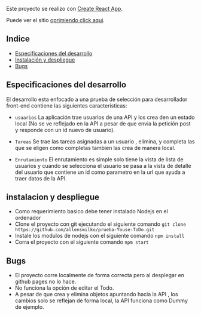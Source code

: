Este proyecto se realizo con [Create React App](https://github.com/facebookincubator/create-react-app).

Puede ver el sitio [oprimiendo click aqui](https://allensmilko.github.io/prueba-Youse-ToDo/).

## Indice

- [Especificaciones del desarrollo](#especificaciones-del-desarrollo)
- [Instalación y despliegue](#instalacion-y-despliegue)
- [Bugs](#bugs)


## Especificaciones del desarrollo

El desarrollo esta enfocado a una prueba de selección para desarrollador front-end contiene las siguientes caracteristicas:

* `usuarios` La aplicación trae usuarios de una API y los crea den un estado local (No se ve reflejado en la API a pesar de que envia la petición post y responde con un id nuevo de usuario).
* `Tareas` Se trae las tareas asignadas a un usuario , elimina, y completa las que se  eligen como completas tambien las crea de manera local.

* `Enrutamiento` El enrutamiento es simple  solo tiene la vista de lista de usuarios y cuando se selecciona el usuario se pasa a la vista de detalle del usuario que contiene un id como parametro en la url que ayuda a traer datos de la API.

## instalacion y despliegue

* Como requerimiento basico debe tener instalado Nodejs en el ordenador
* Clone el proyecto con git ejecutando el siguiente comando  `git clone https://github.com/allensmilko/prueba-Youse-ToDo.git`
* Instale los modulos de nodejs con el siguiente comando `npm install`
* Corra el proyecto con el siguiente comando `npm start`

## Bugs

* El proyecto corre localmente de forma correcta pero al desplegar en github pages no lo hace.
* No funciona  la opción de editar el Todo.
* A pesar de que crea y elimina  objetos apuntando hacia la API , los cambios solo se reflejan de forma local, la API funciona como Dummy de ejemplo.
